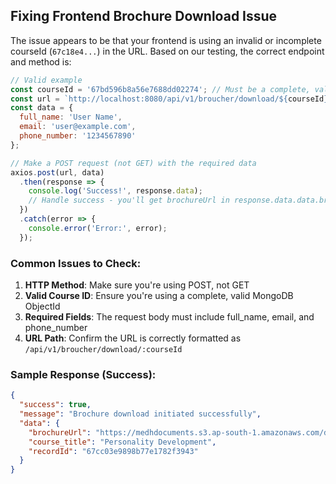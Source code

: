 ## Fixing Frontend Brochure Download Issue

The issue appears to be that your frontend is using an invalid or incomplete courseId (`67c18e4...`) in the URL. Based on our testing, the correct endpoint and method is:

```javascript
// Valid example
const courseId = '67bd596b8a56e7688dd02274'; // Must be a complete, valid MongoDB ObjectId
const url = `http://localhost:8080/api/v1/broucher/download/${courseId}`;
const data = {
  full_name: 'User Name',
  email: 'user@example.com',
  phone_number: '1234567890'
};

// Make a POST request (not GET) with the required data
axios.post(url, data)
  .then(response => {
    console.log('Success!', response.data);
    // Handle success - you'll get brochureUrl in response.data.data.brochureUrl
  })
  .catch(error => {
    console.error('Error:', error);
  });
```

### Common Issues to Check:

1. **HTTP Method**: Make sure you're using POST, not GET
2. **Valid Course ID**: Ensure you're using a complete, valid MongoDB ObjectId
3. **Required Fields**: The request body must include full_name, email, and phone_number
4. **URL Path**: Confirm the URL is correctly formatted as `/api/v1/broucher/download/:courseId`

### Sample Response (Success):

```json
{
  "success": true,
  "message": "Brochure download initiated successfully",
  "data": {
    "brochureUrl": "https://medhdocuments.s3.ap-south-1.amazonaws.com/documents/1740462242355.pdf",
    "course_title": "Personality Development",
    "recordId": "67cc03e9898b77e1782f3943"
  }
}
``` 